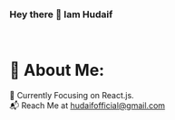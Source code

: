 ### Hey there 👋 Iam Hudaif
<br>

<!-- 
**hudaifc/hudaifc** is a ✨ _special_ ✨ repository because its `README.md` (this file) appears on your GitHub profile.

Here are some ideas to get you started: -->

# 💫 About Me:
🎯 Currently Focusing on React.js.<br>📬 Reach Me at hudaifofficial@gmail.com


<!-- ## 🌐 Socials:
[![Instagram](https://img.shields.io/badge/Instagram-%23E4405F.svg?logo=Instagram&logoColor=white)](https://instagram.com/hudaiif) [![Twitter](https://img.shields.io/badge/Twitter-%231DA1F2.svg?logo=Twitter&logoColor=white)](https://twitter.com/hudaifc) 

# 💻 Tech Stack:
![HTML5](https://img.shields.io/badge/html5-%23E34F26.svg?style=for-the-badge&logo=html5&logoColor=white) ![React](https://img.shields.io/badge/react-%2320232a.svg?style=for-the-badge&logo=react&logoColor=%2361DAFB)
# 📊 GitHub Stats:
![](https://github-readme-stats.vercel.app/api?username=hudaifc&theme=vue&hide_border=true&include_all_commits=false&count_private=false)<br/>
![](https://github-readme-streak-stats.herokuapp.com/?user=hudaifc&theme=vue&hide_border=true)<br/>
![](https://github-readme-stats.vercel.app/api/top-langs/?username=hudaifc&theme=vue&hide_border=true&include_all_commits=false&count_private=false&layout=compact)

## 🐦 Latest Tweet
[![](https://gtce.itsvg.in/api?username=hudaifc)](https://github.com/VishwaGauravIn/github-twitter-card-embed)

---
[![](https://visitcount.itsvg.in/api?id=hudaifc&icon=0&color=3)](https://visitcount.itsvg.in) -->

